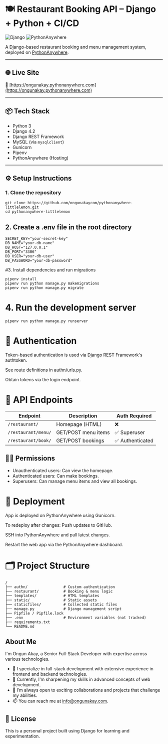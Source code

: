 # 🍽️ Restaurant Booking API – Django + Python + CI/CD

![Django](https://img.shields.io/badge/Django-092e20?style=flat&logo=django&logoColor=white)
![PythonAnywhere](https://img.shields.io/badge/Deployed%20on-PythonAnywhere-green?style=flat&logo=python)

A Django-based restaurant booking and menu management system, deployed on [PythonAnywhere](https://ongunakay.pythonanywhere.com).

---

## 🌐 Live Site

🔗 [https://ongunakay.pythonanywhere.com](https://ongunakay.pythonanywhere.com)

---

## 📦 Tech Stack

- Python 3
- Django 4.2
- Django REST Framework
- MySQL (via `mysqlclient`)
- Gunicorn
- Pipenv
- PythonAnywhere (Hosting)

---

## ⚙️ Setup Instructions

### 1. Clone the repository

```
git clone https://github.com/ongunakaycom/pythonanywhere-littlelemon.git
cd pythonanywhere-littlelemon
```

## 2. Create a .env file in the root directory
```
SECRET_KEY="your-secret-key"
DB_NAME="your-db-name"
DB_HOST="127.0.0.1"
DB_PORT="3306"
DB_USER="your-db-user"
DB_PASSWORD="your-db-password"
```

#3. Install dependencies and run migrations
```
pipenv install
pipenv run python manage.py makemigrations
pipenv run python manage.py migrate
```

# 4. Run the development server
```
pipenv run python manage.py runserver
```

# 🔐 Authentication
Token-based authentication is used via Django REST Framework's authtoken.

See route definitions in authn/urls.py.

Obtain tokens via the login endpoint.

# 🧪 API Endpoints

| Endpoint            | Description         | Auth Required   |
| ------------------- | ------------------- | --------------- |
| `/restaurant/`      | Homepage (HTML)     | ❌               |
| `/restaurant/menu/` | GET/POST menu items | ✅ Superuser     |
| `/restaurant/book/` | GET/POST bookings   | ✅ Authenticated |

## 🧑‍💼 Permissions
- Unauthenticated users: Can view the homepage.
- Authenticated users: Can make bookings.
- Superusers: Can manage menu items and view all bookings.

# 🚀 Deployment

App is deployed on PythonAnywhere using Gunicorn.

To redeploy after changes:
Push updates to GitHub.

SSH into PythonAnywhere and pull latest changes.

Restart the web app via the PythonAnywhere dashboard.

# 🗂️ Project Structure
```
/
├── authn/                # Custom authentication
├── restaurant/           # Booking & menu logic
├── templates/            # HTML templates
├── static/               # Static assets
├── staticfiles/          # Collected static files
├── manage.py             # Django management script
├── Pipfile / Pipfile.lock
├── .env                  # Environment variables (not tracked)
├── requirements.txt
└── README.md
```
## About Me

I'm Ongun Akay, a Senior Full-Stack Developer with expertise across various technologies.

- 👀 I specialize in full-stack development with extensive experience in frontend and backend technologies.
- 🌱 Currently, I'm sharpening my skills in advanced concepts of web development.
- 💞️ I’m always open to exciting collaborations and projects that challenge my abilities.
- 📫 You can reach me at [info@ongunakay.com](mailto:info@ongunakay.com).

## 📝 License
This is a personal project built using Django for learning and experimentation.
